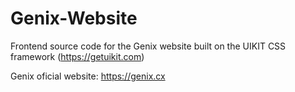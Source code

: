# Genix-Website

Frontend source code for the Genix website built on the UIKIT CSS framework (https://getuikit.com)

Genix oficial website: https://genix.cx

